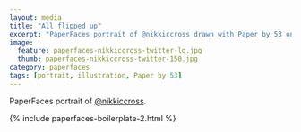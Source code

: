 ```yaml
---
layout: media
title: "All flipped up"
excerpt: "PaperFaces portrait of @nikkiccross drawn with Paper by 53 on an iPad."
image: 
  feature: paperfaces-nikkiccross-twitter-lg.jpg
  thumb: paperfaces-nikkiccross-twitter-150.jpg
category: paperfaces
tags: [portrait, illustration, Paper by 53]
---
```


PaperFaces portrait of [@nikkiccross](http://twitter.com/nikkiccross).

{% include paperfaces-boilerplate-2.html %}